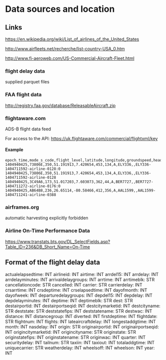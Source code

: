 # Data sources and location

## Links
https://en.wikipedia.org/wiki/List_of_airlines_of_the_United_States

http://www.airfleets.net/recherche/list-country-USA_0.htm

http://www.fi-aeroweb.com/US-Commercial-Aircraft-Fleet.html

### flight delay data
   supplied parquet files
### FAA flight data
   http://registry.faa.gov/database/ReleasableAircraft.zip 
### flightaware.com
ADS-B flight data feed

For access to the API: https://uk.flightaware.com/commercial/flightxml/key

#### Example
```
epoch_time,mode_s_code,flight_level,latitude,longitude,groundspeed,heading,air_ground_flag,ident,registration,flight_id
1404940425,73806E,350,51.191913,7.420654,453,134,A,ELY336,,ELY336-1404711592-airline-0128:0
1404940425,73806E,350,51.191913,7.420654,453,134,A,ELY336,,ELY336-1404711592-airline-0128
1404940425,3C49A6,173,51.017203,7.603073,362,44,A,BER7727,,BER7727-1404711272-airline-0176:0
1404940425,AB64B8,236,26.65114,-80.58466,412,356,A,AAL1599,,AAL1599-1404711241-airline-0388
```

### airframes.org
   automatic harvesting explicitly forbidden
### Airline On-Time Performance Data
https://www.transtats.bts.gov/DL_SelectFields.asp?Table_ID=236&DB_Short_Name=On-Time

## Format of the flight delay data

 actualelapsedtime: INT
 airlineid: INT
 airtime: INT
 arrdel15: INT
 arrdelay: INT
 arrdelayminutes: INT
 arrivaldelaygroups: INT
 arrtime: INT
 arrtimeblk: STR
 cancellationcode: STR
 cancelled: INT
 carrier: STR
 carrierdelay: INT
 crsarrtime: INT
 crsdeptime: INT
 crselapsedtime: INT
 dayofmonth: INT
 dayofweek: INT
 departuredelaygroups: INT
 depdel15: INT
 depdelay: INT
 depdelayminutes: INT
 deptime: INT
 deptimeblk: STR
 dest: STR
 destairportid: INT
 destairportseqid: INT
 destcitymarketid: INT
 destcityname: STR
 deststate: STR
 deststatefips: INT
 deststatename: STR
 destwac: INT
 distance: INT
 distancegroup: INT
 diverted: INT
 firstdeptime: INT
 flightdate: STR
 flightnum: INT
 flights: INT
 lateaircraftdelay: INT
 longestaddgtime: INT
 month: INT
 nasdelay: INT
 origin: STR
 originairportid: INT
 originairportseqid: INT
 origincitymarketid: INT
 origincityname: STR
 originstate: STR
 originstatefips: INT
 originstatename: STR
 originwac: INT
 quarter: INT
 securitydelay: INT
 tailnum: STR
 taxiin: INT
 taxiout: INT
 totaladdgtime: INT
 uniquecarrier: STR
 weatherdelay: INT
 wheelsoff: INT
 wheelson: INT
 year: INT
